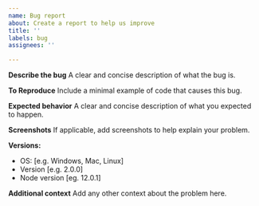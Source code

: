 ```yaml
---
name: Bug report
about: Create a report to help us improve
title: ''
labels: bug
assignees: ''

---
```


**Describe the bug**
A clear and concise description of what the bug is.

**To Reproduce**
Include a minimal example of code that causes this bug.

**Expected behavior**
A clear and concise description of what you expected to happen.

**Screenshots**
If applicable, add screenshots to help explain your problem.

**Versions:**
 - OS: [e.g. Windows, Mac, Linux]
 - Version [e.g. 2.0.0]
 - Node version [eg. 12.0.1]

**Additional context**
Add any other context about the problem here.
